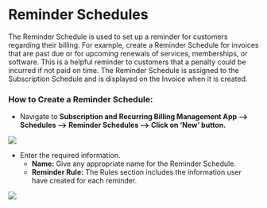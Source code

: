 # Reminder Schedules

The Reminder Schedule is used to set up a reminder for customers regarding their billing. For example, create a Reminder Schedule for invoices that are past due or for upcoming renewals of services, memberships, or software. This is a helpful reminder to customers that a penalty could be incurred if not paid on time. The Reminder Schedule is assigned to the Subscription Schedule and is displayed on the Invoice when it is created.

### How to Create a Reminder Schedule:

* Navigate to **Subscription and Recurring Billing Management App --> Schedules --> Reminder Schedules --> Click on ‘New’ button.**

![](../../../.gitbook/assets/Reminder\_1.png)

* Enter the required information.
  * **Name:** Give any appropriate name for the Reminder Schedule.&#x20;
  * **Reminder Rule:** The Rules section includes the information user have created for each reminder.

![](../../../.gitbook/assets/Reminder\_2.png)

